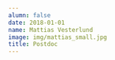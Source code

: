 ```yaml
---
alumn: false
date: 2018-01-01
name: Mattias Vesterlund
image: img/mattias_small.jpg
title: Postdoc
---
```


